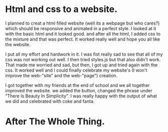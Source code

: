 # Html and css to a website.


I planned to creat a html filled website (well its a webpage but who cares?) which should be responsive and animated in a perfect style. I looked at it with the basic html and it looked good. and after all the html, I added css to the mixture and that was perfect. It worked really well and hope you all like the website.

I put all my effort and hardwork in it. I was fist really sad to see that all of my css was not working out well. I then tried styles.js but that also didn't work. That made me worried and sad, but then, I got up and tried again with the css. It worked well and I could finally celebrate my website's (I won't improve the web-"site" and the web-"page") creation.

I got together with my friends at the end of school and we all together improved the website. we added the button, changed the phrase under "There Is Beauty In Simplicity". I was really happy with the output of what we did and celebrated with coke and fanta.

# After The Whole Thing.
